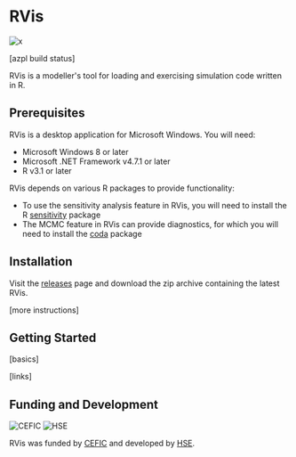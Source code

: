 # RVis

![x](https://repository-images.githubusercontent.com/217533905/edffd200-f72f-11e9-9750-0cdb2c75dadf)

[azpl build status]

RVis is a modeller's tool for loading and exercising simulation code written in R.

## Prerequisites

RVis is a desktop application for Microsoft Windows. You will need:

- Microsoft Windows 8 or later
- Microsoft .NET Framework v4.7.1 or later
- R v3.1 or later

RVis depends on various R packages to provide functionality:

- To use the sensitivity analysis feature in RVis, you will need to install the R [sensitivity](https://cran.r-project.org/web/packages/sensitivity/) package
- The MCMC feature in RVis can provide diagnostics, for which you will need to install the [coda](https://cran.r-project.org/web/packages/coda/) package 

## Installation

Visit the [releases](https://github.com/GMPtk/RVis/releases) page and download the zip archive containing the latest RVis.

[more instructions]

## Getting Started

[basics]

[links]

## Funding and Development

![CEFIC](https://pbs.twimg.com/profile_images/1189500506/cefic.72.logo_bigger.JPG "The European Chemical Industry Council")   ![HSE](https://www.hse.gov.uk/assets/v4-homepage/images/newspics/logo-news.jpg "Health and Safety Executive")

RVis was funded by [CEFIC](http://cefic-lri.org/projects/aimt7-rvis-open-access-pbpk-modelling-platform/) and developed by [HSE](https://www.hse.gov.uk/).
